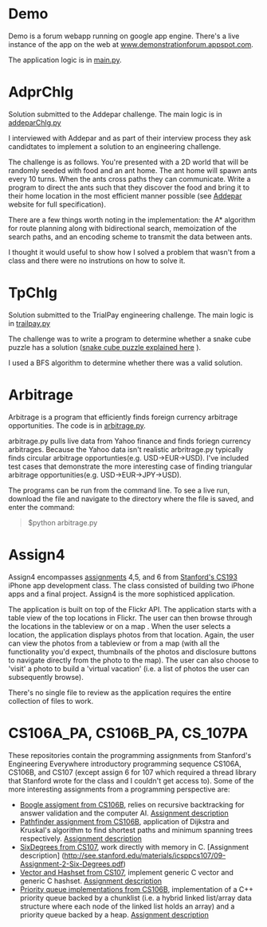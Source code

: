 Demo
====
Demo is a forum webapp running on google app engine. There's a live instance of the app on the web at www.demonstrationforum.appspot.com.

The application logic is in [main.py](https://github.com/azavadil/portfolio/blob/master/Demo/main.py).  

AdprChlg 
========
Solution submitted to the Addepar challenge. The main logic is in [addeparChlg.py](https://github.com/azavadil/portfolio/blob/master/AdprChlg/addeparChlg.py) 
 
I interviewed with Addepar and as part of their interview process they ask candidtates to implement a solution to an engineering challenge. 

The challenge is as follows. You're presented with a 2D world that will be randomly seeded with food and an ant home. The ant home will spawn ants every 10 turns. When the ants cross paths they can communicate. Write a program to direct the ants such that they discover the food and bring it to their home location in the most efficient manner possible (see [Addepar](https://addepar.com/challenge/) website for full specification).  

There are a few things worth noting in the implementation: the A* algorithm for route planning along with bidirectional search, memoization of the search paths, and an encoding scheme to transmit the data between ants.

I thought it would useful to show how I solved a problem that wasn't from a class and there were no instrutions on how to solve it. 

TpChlg 
======
Solution submitted to the TrialPay engineering challenge. The main logic is in [trailpay.py](https://github.com/azavadil/portfolio/blob/master/TpChlg/trialpay.py)

The challenge was to write a program to determine whether a snake cube puzzle has a solution ([snake cube puzzle explained here](http://blog.trialpay.com/2010/08/trialpay-engineering-challenge-the-snake-cube-puzzle/) ).

I used a BFS algorithm to determine whether there was a valid solution. 

Arbitrage
=========

Arbitrage is a program that efficiently finds foreign currency arbitrage opportunities. The code is in [arbitrage.py](https://github.com/azavadil/portfolio/blob/master/Arbitrage/Arbitrage.py). 

arbitrage.py pulls live data from Yahoo finance and finds foriegn currency arbitrages. Because the Yahoo data isn't realistic arbritrage.py typically finds circular arbitrage opportunties(e.g. USD->EUR->USD). I've included test cases that demonstrate the more interesting case of finding triangular arbitrage opportunities(e.g. USD->EUR->JPY->USD). 

The programs can be run from the command line. To see a live run, download the file and navigate to the directory where the file is saved, and enter the command: 

>$python arbitrage.py

Assign4
=======

Assign4 encompasses [assignments](http://www.stanford.edu/class/cs193p/cgi-bin/drupal/downloads-2011-fall) 4,5, and 6 from [Stanford's CS193](http://www.stanford.edu/class/cs193p/cgi-bin/drupal/) iPhone app development class. The class consisted of building two iPhone apps and a final project. Assign4 is the more sophisticed application. 

The application is built on top of the Flickr API. The application starts with a table view of the top locations in Flickr. The user can then browse through the locations in the tableview or on a map . When the user selects a location, the application displays photos from that location. Again, the user can view the photos from a tableview or from a map (with all the functionality you'd expect, thumbnails of the photos and disclosure buttons to navigate directly from the photo to the map). The user can also choose to 'visit' a photo to build a 'virtual vacation' (i.e. a list of photos the user can subsequently browse). 

There's no single file to review as the application requires the entire collection of files to work. 

CS106A_PA, CS106B_PA, CS_107PA
==============================

These repositories contain the programming assignments from Stanford's Engineering Everywhere introductory programming sequence CS106A, CS106B, and CS107 (except assign 6 for 107 which required a thread library that Stanford wrote for the class and I couldn't get access to). Some of the more interesting assignments from a programming perspective are: 

* [Boogle assigment from CS106B](https://github.com/azavadil/portfolio/tree/master/CS106B_PA/PA4), relies on recursive backtracking for answer validation and the computer AI. [Assignment description](http://see.stanford.edu/materials/icspacs106b/H22-Assign4Boggle.pdf)
* [Pathfinder assignment from CS106B](https://github.com/azavadil/portfolio/tree/master/CS106B_PA/PA7), application of Dijkstra and Kruskal's algorithm to find shortest paths and minimum spanning trees respectively. [Assignment description](http://see.stanford.edu/materials/icspacs106b/H34-Assign7Pathfinder.pdf)
* [SixDegrees from CS107](https://github.com/azavadil/portfolio/tree/master/CS107_PA/assn-2-six-degrees), work directly with memory in C. [Assignment description] (http://see.stanford.edu/materials/icsppcs107/09-Assignment-2-Six-Degrees.pdf)
* [Vector and Hashset from CS107](https://github.com/azavadil/portfolio/tree/master/CS107_PA/assn-3-vector-hashset), implement generic C vector and generic C hashset. [Assignment description](http://see.stanford.edu/materials/icsppcs107/11-Assignment-3-Vector.pdf)
* [Priority queue implementations from CS106B](https://github.com/azavadil/portfolio/tree/master/CS106B_PA/PA6), implementation of a C++ priority queue backed by a chunklist (i.e. a hybrid linked list/array data structure where each node of the linked list holds an array) and a priority queue backed by a heap.  [Assignment description](http://see.stanford.edu/materials/icspacs106b/H32-Assign6Pqueue.pdf)
